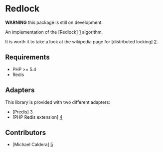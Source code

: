 # Redlock

**WARNING** this package is still on development.

An implementation of the [Redlock] [1] algorithm.

It is worth it to take a look at the wikipedia page for [distributed locking] [2].

## Requirements

* PHP >= 5.4
* Redis

## Adapters

This library is provided with two different adapters:

* [Predis] [3]
* [PHP Redis extension] [4]

## Contributors

* [Michael Caldera] [5]


[1]: http://redis.io/topics/distlock
[2]: http://en.wikipedia.org/wiki/Distributed_lock_manager
[3]: https://github.com/nrk/predis
[4]: https://github.com/phpredis/phpredis
[5]: https://github.com/michcald

